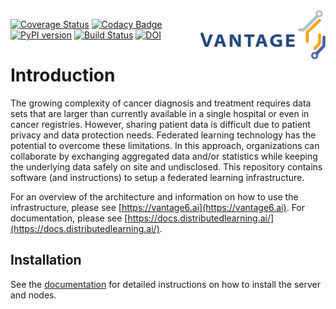 
<img src="https://github.com/IKNL/guidelines/blob/master/resources/logos/vantage6.png?raw=true" width=200 align="right">

[![Coverage Status](https://coveralls.io/repos/github/IKNL/ppDLI/badge.svg?branch=master)](https://coveralls.io/github/IKNL/ppDLI?branch=master)
[![Codacy Badge](https://api.codacy.com/project/badge/Grade/bcde6ed5c77440c6969462bfead0774c)](https://app.codacy.com/app/frankcorneliusmartin/ppDLI?utm_source=github.com&utm_medium=referral&utm_content=IKNL/ppDLI&utm_campaign=Badge_Grade_Dashboard)
[![PyPI version](https://badge.fury.io/py/ppDLI.svg)](https://badge.fury.io/py/ppDLI)
[![Build Status](https://travis-ci.org/IKNL/ppDLI.svg?branch=master)](https://travis-ci.org/IKNL/ppDLI)
[![DOI](https://zenodo.org/badge/120275991.svg)](https://zenodo.org/badge/latestdoi/120275991)

# Introduction
The growing complexity of cancer diagnosis and treatment requires data sets that are larger than currently available in a single hospital or even in cancer registries. However, sharing patient data is difficult due to patient privacy and data protection needs. Federated learning technology has the potential to overcome these limitations. In this approach, organizations can collaborate by exchanging aggregated data and/or statistics while keeping the underlying data safely on site and undisclosed. This repository contains software (and instructions) to setup a federated learning infrastructure.

For an overview of the architecture and information on how to use the infrastructure, please see [https://vantage6.ai](https://vantage6.ai). For documentation, please see [https://docs.distributedlearning.ai/](https://docs.distributedlearning.ai/).

## Installation
See the [documentation](https://docs.distributedlearning.ai/) for detailed instructions on how to install the server and nodes. 

